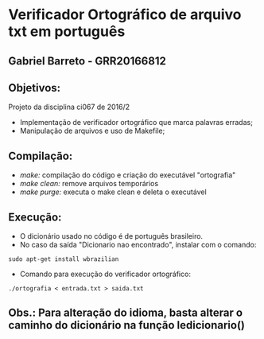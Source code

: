 # Verificador Ortográfico de arquivo txt em português

## Gabriel Barreto - GRR20166812

## Objetivos:
Projeto da disciplina ci067 de 2016/2
- Implementação de verificador ortográfico que marca palavras erradas;
- Manipulação de arquivos e uso de Makefile;

## Compilação:
- *make:* compilação do código e criação do executável "ortografia"
- *make clean:* remove arquivos temporários
- *make purge:* executa o make clean e deleta o executável

## Execução:
- O dicionário usado no código é de português brasileiro.
- No caso da saída "Dicionario nao encontrado", instalar com o comando:
```
sudo apt-get install wbrazilian
``` 
- Comando para execução do verificador ortográfico:
```
./ortografia < entrada.txt > saida.txt
``` 
 
## Obs.: Para alteração do idioma, basta alterar o caminho do dicionário na função ledicionario()
